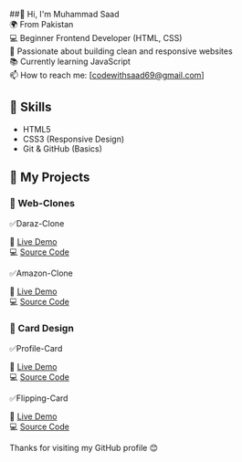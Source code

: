 ##👋 Hi, I'm Muhammad Saad  
🌍 From Pakistan  
💻 Beginner Frontend Developer (HTML, CSS)  
🎯 Passionate about building clean and responsive websites  
📚 Currently learning JavaScript  
📫 How to reach me: [codewithsaad69@gmail.com]

## 🔧 Skills
- HTML5  
- CSS3 (Responsive Design)
- Git & GitHub (Basics)

## 🚀 My Projects

###  🏡 Web-Clones

✅Daraz-Clone

🔗 [Live Demo](https://saad-832.github.io/Daraz-Clone/)  
💻 [Source Code](https://github.com/Saad-832/Daraz-Clone.git)

✅Amazon-Clone

🔗 [Live Demo]( https://saad-832.github.io/Amazon-Clone/)  
💻 [Source Code](https://github.com/Saad-832/Amazon-Clone.git)

###   🔳 Card Design

✅Profile-Card

🔗 [Live Demo]( https://saad-832.github.io/Profile-Card/)  
💻 [Source Code](https://github.com/Saad-832/Profile-Card.git)

✅Flipping-Card

🔗 [Live Demo](https://saad-832.github.io/Flipping-Card/)  
💻 [Source Code](https://github.com/Saad-832/Flipping-Card.git)


Thanks for visiting my GitHub profile 😊




<!--
**Saad-832/Saad-832** is a ✨ _special_ ✨ repository because its `README.md` (this file) appears on your GitHub profile.

Here are some ideas to get you started:

- 🔭 I’m currently working on ...
- 🌱 I’m currently learning ...
- 👯 I’m looking to collaborate on ...
- 🤔 I’m looking for help with ...
- 💬 Ask me about ...
- 📫 How to reach me: ...
- 😄 Pronouns: ...
- ⚡ Fun fact: ...
-->
